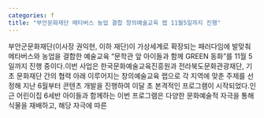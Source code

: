```yaml
---
categories: f
title: "부안문화재단 메타버스 농업 결합 창의예술교육 랩 11월5일까지 진행"
---
```

부안군문화재단(이사장 권익현, 이하 재단)이 가상세계로 확장되는 패러다임에 발맞춰 메타버스와 농업을 결합한 예술교육 “문학관 앞 아이들과 함께 GREEN 동화”를 11월 5일까지 진행 중이다.이번 사업은 한국문화예술교육진흥원과 전라북도문화관광재단, 기초 문화재단 간의 협력 아래 이루어지는 창의예술교육 랩으로 각 지역에 맞춘 주제를 선정해 지난 6월부터 콘텐츠 개발을 진행하여 이달 초 본격적인 프로그램이 시작되었다.인근 어린이집 6세반 아이들과 함께하는 이번 프로그램은 다양한 문화예술적 자극을 통해 식물을 재배하고, 해당 자극에 따른